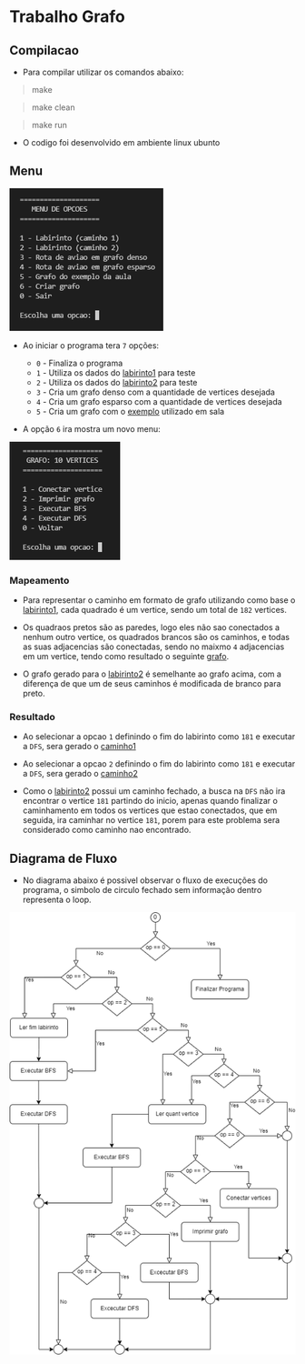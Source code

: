 # Trabalho Grafo


## Compilacao

- Para compilar utilizar os comandos abaixo:

> make

> make clean

> make run

- O codigo foi desenvolvido em ambiente linux ubunto

## Menu

![Scrennshot](src/files/menuPrincipal.png)

- Ao iniciar o programa tera `7` opções:
	- `0` - Finaliza o programa
	- `1` - Utiliza os dados do [labirinto1](src/files/labirinto1.png) para teste
	- `2` - Utiliza os dados do [labirinto2](src/files/labirinto2.png) para teste
	- `3` - Cria um grafo denso com a quantidade de vertices desejada
	- `4` - Cria um grafo esparso com a quantidade de vertices desejada
	- `5` - Cria um grafo com o [exemplo](src/files/graphExample.png) utilizado em sala

- A opção `6` ira mostra um novo menu:

![Scrennshot](src/files/menuGrafo.png)

### Mapeamento

- Para representar o caminho em formato de grafo utilizando como base o [labirinto1](src/files/labirinto1.png), cada quadrado é um vertice, sendo um total de `182` vertices.

- Os quadraos pretos são as paredes, logo eles não sao conectados a nenhum outro vertice, os quadrados brancos são os caminhos, e todas as suas adjacencias são conectadas, sendo no maixmo `4` adjacencias em um vertice, tendo como resultado o seguinte [grafo](src/files/grafo.png).

- O grafo gerado para o [labirinto2](src/files/labirinto2.png) é semelhante ao grafo acima, com a diferença de que um de seus caminhos é modificada de branco para preto.

### Resultado

- Ao selecionar a opcao `1` definindo o fim do labirinto como `181` e executar a `DFS`, sera gerado o [caminho1](src/files/caminho1.png)

- Ao selecionar a opcao `2` definindo o fim do labirinto como `181` e executar a `DFS`, sera gerado o [caminho2](src/files/caminho2.png)

- Como o [labirinto2](src/files/labirinto2.png) possui um caminho fechado, a busca na `DFS` não ira encontrar o vertice `181` partindo do inicio, apenas quando finalizar o caminhamento em todos os vertices que estao conectados, que em seguida, ira caminhar no vertice `181`, porem para este problema sera considerado como caminho nao encontrado.

## Diagrama de Fluxo

- No diagrama abaixo é possivel observar o fluxo de execuções do programa, o simbolo de circulo fechado sem informação dentro representa o loop.

<p align="center">
	<img src="src/files/diagramaFluxo.png">
</p>